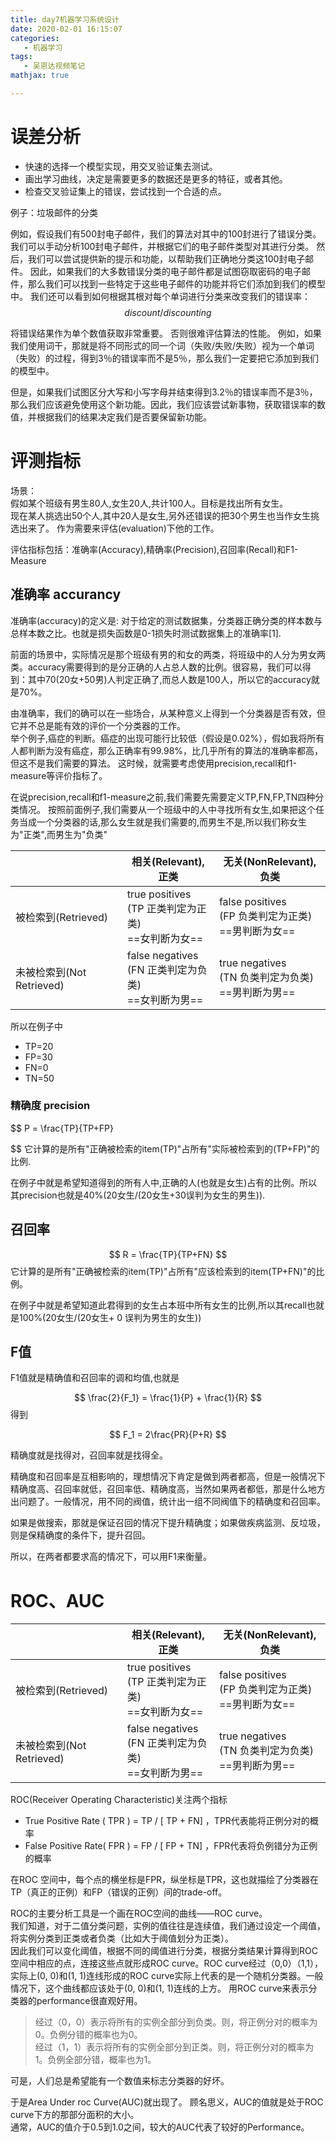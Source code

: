 ```yaml
---
title: day7机器学习系统设计
date: 2020-02-01 16:15:07
categories:
   - 机器学习
tags:
   - 吴恩达视频笔记
mathjax: true

---
```

# 误差分析
- 快速的选择一个模型实现，用交叉验证集去测试。
- 画出学习曲线，决定是需要更多的数据还是更多的特征，或者其他。
- 检查交叉验证集上的错误，尝试找到一个合适的点。
<!--more-->


例子：垃圾邮件的分类

例如，假设我们有500封电子邮件，我们的算法对其中的100封进行了错误分类。 我们可以手动分析100封电子邮件，并根据它们的电子邮件类型对其进行分类。 然后，我们可以尝试提供新的提示和功能，以帮助我们正确地分类这100封电子邮件。 因此，如果我们的大多数错误分类的电子邮件都是试图窃取密码的电子邮件，那么我们可以找到一些特定于这些电子邮件的功能并将它们添加到我们的模型中。 我们还可以看到如何根据其根对每个单词进行分类来改变我们的错误率：
$$ discount/discounting $$ 



将错误结果作为单个数值获取非常重要。 否则很难评估算法的性能。 例如，如果我们使用词干，那就是将不同形式的同一个词（失败/失败/失败）视为一个单词（失败）的过程，得到3％的错误率而不是5％，那么我们一定要把它添加到我们的模型中。

但是，如果我们试图区分大写和小写字母并结束得到3.2％的错误率而不是3％，那么我们应该避免使用这个新功能。因此，我们应该尝试新事物，获取错误率的数值，并根据我们的结果决定我们是否要保留新功能。

# 评测指标

场景：<br/>
假如某个班级有男生80人,女生20人,共计100人。目标是找出所有女生。<br/>
现在某人挑选出50个人,其中20人是女生,另外还错误的把30个男生也当作女生挑选出来了。
作为需要来评估(evaluation)下他的工作。

评估指标包括：准确率(Accuracy),精确率(Precision),召回率(Recall)和F1-Measure


## 准确率 accurancy
准确率(accuracy)的定义是: 对于给定的测试数据集，分类器正确分类的样本数与总样本数之比。也就是损失函数是0-1损失时测试数据集上的准确率[1].

前面的场景中，实际情况是那个班级有男的和女的两类，将班级中的人分为男女两类。accuracy需要得到的是分正确的人占总人数的比例。很容易，我们可以得到：其中70(20女+50男)人判定正确了,而总人数是100人，所以它的accuracy就是70%。

由准确率，我们的确可以在一些场合，从某种意义上得到一个分类器是否有效，但它并不总是能有效的评价一个分类器的工作。<br/>
举个例子,癌症的判断。癌症的出现可能行比较低（假设是0.02%），假如我将所有人都判断为没有癌症，那么正确率有99.98%，比几乎所有的算法的准确率都高，但这不是我们需要的算法。
这时候，就需要考虑使用precision,recall和f1-measure等评价指标了。

在说precision,recall和f1-measure之前,我们需要先需要定义TP,FN,FP,TN四种分类情况。
按照前面例子,我们需要从一个班级中的人中寻找所有女生,如果把这个任务当成一个分类器的话,那么女生就是我们需要的,而男生不是,所以我们称女生为"正类",而男生为"负类"



  &nbsp;|  相关(Relevant),正类 | 无关(NonRelevant),负类
---|---|---
被检索到(Retrieved) | true positives<br/>(TP 正类判定为正类)<br/> ==女判断为女==| false positives<br/>(FP 负类判定为正类) <br/>==男判断为女==
未被检索到(Not Retrieved) |false negatives<br/>(FN 正类判定为负类)<br/>==女判断为男==|true negatives<br/>(TN 负类判定为负类)<br/>==男判断为男==

所以在例子中
- TP=20
- FP=30
- FN=0
- TN=50


### 精确度 precision

$$
P = \frac{TP}{TP+FP}

$$
它计算的是所有"正确被检索的item(TP)"占所有"实际被检索到的(TP+FP)"的比例.

在例子中就是希望知道得到的所有人中,正确的人(也就是女生)占有的比例。所以其precision也就是40%(20女生/(20女生+30误判为女生的男生)).


## 召回率

$$ R = \frac{TP}{TP+FN} $$
它计算的是所有"正确被检索的item(TP)"占所有"应该检索到的item(TP+FN)"的比例。

在例子中就是希望知道此君得到的女生占本班中所有女生的比例,所以其recall也就是100%(20女生/(20女生+ 0 误判为男生的女生))

## F值
F1值就是精确值和召回率的调和均值,也就是

$$
\frac{2}{F_1} = \frac{1}{P} + \frac{1}{R} 
$$
得到

$$
F_1 = 2\frac{PR}{P+R}
$$


精确度就是找得对，召回率就是找得全。

精确度和召回率是互相影响的，理想情况下肯定是做到两者都高，但是一般情况下精确度高、召回率就低，召回率低、精确度高，当然如果两者都低，那是什么地方出问题了。一般情况，用不同的阀值，统计出一组不同阀值下的精确度和召回率。

如果是做搜索，那就是保证召回的情况下提升精确度；如果做疾病监测、反垃圾，则是保精确度的条件下，提升召回。

所以，在两者都要求高的情况下，可以用F1来衡量。


# ROC、AUC
  &nbsp;|  相关(Relevant),正类 | 无关(NonRelevant),负类
---|---|---
被检索到(Retrieved) | true positives<br/>(TP 正类判定为正类)<br/> ==女判断为女==| false positives<br/>(FP 负类判定为正类) <br/>==男判断为女==
未被检索到(Not Retrieved) |false negatives<br/>(FN 正类判定为负类)<br/>==女判断为男==|true negatives<br/>(TN 负类判定为负类)<br/>==男判断为男==

ROC(Receiver Operating Characteristic)关注两个指标
- True Positive Rate ( TPR )  = TP / [ TP + FN] ，TPR代表能将正例分对的概率
- False Positive Rate( FPR ) = FP / [ FP + TN] ，FPR代表将负例错分为正例的概率

在ROC 空间中，每个点的横坐标是FPR，纵坐标是TPR，这也就描绘了分类器在TP（真正的正例）和FP（错误的正例）间的trade-off。

ROC的主要分析工具是一个画在ROC空间的曲线——ROC curve。<br/>
我们知道，对于二值分类问题，实例的值往往是连续值，我们通过设定一个阈值，将实例分类到正类或者负类（比如大于阈值划分为正类）。<br/>
因此我们可以变化阈值，根据不同的阈值进行分类，根据分类结果计算得到ROC空间中相应的点，连接这些点就形成ROC curve。ROC curve经过（0,0）（1,1），实际上(0, 0)和(1, 1)连线形成的ROC curve实际上代表的是一个随机分类器。一般情况下，这个曲线都应该处于(0, 0)和(1, 1)连线的上方。
用ROC curve来表示分类器的performance很直观好用。
> 经过（0，0）表示将所有的实例全部分到负类。则，将正例分对的概率为0。负例分错的概率也为0。<br/>
> 经过（1，1）表示将所有的实例全部分到正类。则，将正例分对的概率为1。负例全部分错，概率也为1。

可是，人们总是希望能有一个数值来标志分类器的好坏。

于是Area Under roc Curve(AUC)就出现了。
顾名思义，AUC的值就是处于ROC curve下方的那部分面积的大小。<br/>
通常，AUC的值介于0.5到1.0之间，较大的AUC代表了较好的Performance。